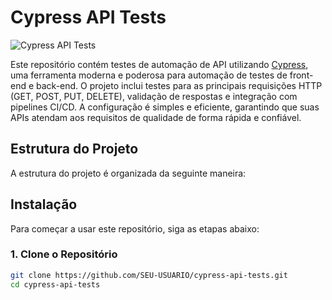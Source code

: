 # Cypress API Tests

![Cypress API Tests](https://user-images.githubusercontent.com/3797080/144363355-7b763fb7-2f8a-4712-927b-d1a1656d44fc.gif)

Este repositório contém testes de automação de API utilizando [Cypress](https://www.cypress.io/), uma ferramenta moderna e poderosa para automação de testes de front-end e back-end. O projeto inclui testes para as principais requisições HTTP (GET, POST, PUT, DELETE), validação de respostas e integração com pipelines CI/CD. A configuração é simples e eficiente, garantindo que suas APIs atendam aos requisitos de qualidade de forma rápida e confiável.

## Estrutura do Projeto

A estrutura do projeto é organizada da seguinte maneira:

## Instalação

Para começar a usar este repositório, siga as etapas abaixo:

### 1. Clone o Repositório

```bash
git clone https://github.com/SEU-USUARIO/cypress-api-tests.git
cd cypress-api-tests



